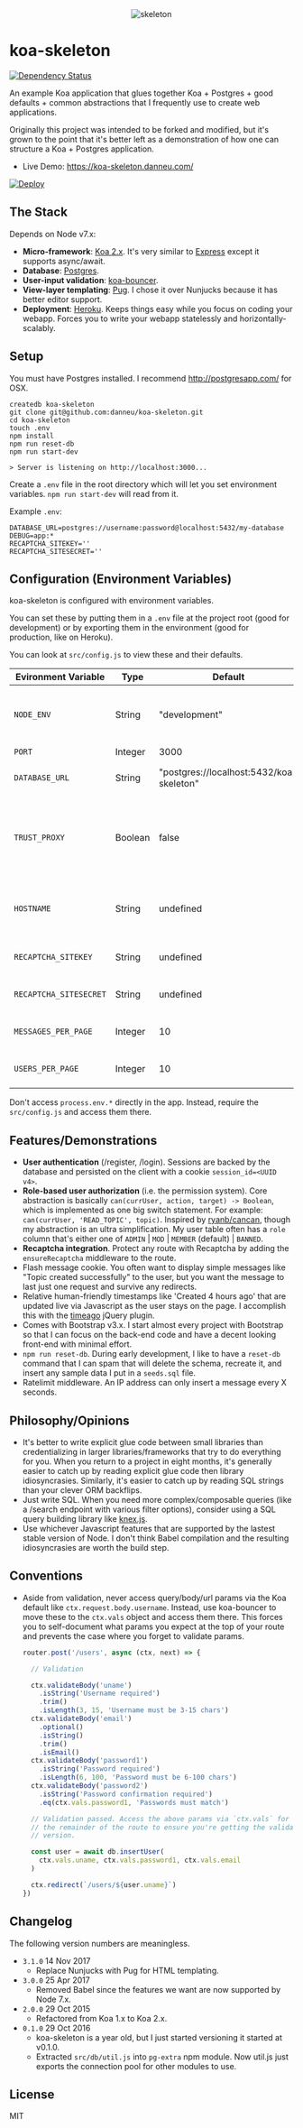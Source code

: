 <div align="center">
  <img src="/public/img/skeleton.png" alt="skeleton">
</div>

# koa-skeleton

[![Dependency Status](https://david-dm.org/danneu/koa-skeleton.svg)](https://david-dm.org/danneu/koa-skeleton)

An example Koa application that glues together Koa + Postgres + good defaults + common abstractions that I frequently use to create web applications.

Originally this project was intended to be forked and modified, but it's grown to the point
that it's better left as a demonstration of how one can structure a Koa + Postgres application.

- Live Demo: https://koa-skeleton.danneu.com/

[![Deploy](https://www.herokucdn.com/deploy/button.svg)](https://heroku.com/deploy?template=https://github.com/danneu/koa-skeleton)

## The Stack

Depends on Node v7.x:

- **Micro-framework**: [Koa 2.x](http://koajs.com/). It's very similar to [Express](http://expressjs.com/) except it supports async/await.
- **Database**: [Postgres](http://www.postgresql.org/).
- **User-input validation**: [koa-bouncer](https://github.com/danneu/koa-bouncer).
- **View-layer templating**: [Pug](https://pugjs.org/api/getting-started.html). I chose it over Nunjucks because it has better editor support.
- **Deployment**: [Heroku](https://heroku.com/). Keeps things easy while you focus on coding your webapp. Forces you to write your webapp statelessly and horizontally-scalably.

## Setup

You must have Postgres installed. I recommend http://postgresapp.com/ for OSX.

    createdb koa-skeleton
    git clone git@github.com:danneu/koa-skeleton.git
    cd koa-skeleton
    touch .env
    npm install
    npm run reset-db
    npm run start-dev

    > Server is listening on http://localhost:3000...

Create a `.env` file in the root directory which will let you set environment variables. `npm run start-dev` will read from it.

Example `.env`:

    DATABASE_URL=postgres://username:password@localhost:5432/my-database
    DEBUG=app:*
    RECAPTCHA_SITEKEY=''
    RECAPTCHA_SITESECRET=''

## Configuration (Environment Variables)

koa-skeleton is configured with environment variables.

You can set these by putting them in a `.env` file at the project root (good
for development) or by exporting them in the environment (good for production,
like on Heroku).

You can look at `src/config.js` to view these and their defaults.

| Evironment Variable | Type | Default | Description |
| --- | --- | --- | --- |
| <code>NODE_ENV</code> | String | "development" | Set to `"production"` on the production server to enable some optimizations and security checks that are turned off in development for convenience. |
| <code>PORT</code> | Integer | 3000 | Overriden by Heroku in production. |
| <code>DATABASE_URL</code> | String | "postgres://localhost:5432/koa-skeleton" | Overriden by Heroku in production if you use its Heroku Postgres addon. |
| <code>TRUST_PROXY</code> | Boolean | false | Set it to the string `"true"` to turn it on. Turn it on if you're behind a proxy like Cloudflare which means you can trust the IP address supplied in the `X-Forwarded-For` header. If so, then `ctx.request.ip` will use that header if it's set. |
| <code>HOSTNAME</code> | String | undefined | Set it to your hostname in production to enable basic CSRF protection. i.e. `example.com`, `subdomain.example.com`. If set, then any requests not one of `GET | HEAD | OPTIONS` must have a `Referer` header set that originates from the given HOSTNAME. The referer is always set for `<form>` submissions, for example. Very crude protection. |
| <code>RECAPTCHA_SITEKEY</code> | String | undefined | Must be set to enable the Recaptcha system. <https://www.google.com/recaptcha> |
| <code>RECAPTCHA_SITESECRET</code> | String | undefined | Must be set to enable the Recaptcha system. <https://www.google.com/recaptcha> |
| <code>MESSAGES_PER_PAGE</code> | Integer | 10 | Determines how many messages to show per page when viewing paginated lists |
| <code>USERS_PER_PAGE</code> | Integer | 10 | Determines how many users to show per page when viewing paginated lists |

Don't access `process.env.*` directly in the app.
Instead, require the `src/config.js` and access them there.

## Features/Demonstrations

- **User authentication** (/register, /login). Sessions are backed by the database and persisted on the client with a cookie `session_id=<UUID v4>`.
- **Role-based user authorization** (i.e. the permission system). Core abstraction is basically `can(currUser, action, target) -> Boolean`, which is implemented as one big switch statement. For example: `can(currUser, 'READ_TOPIC', topic)`. Inspired by [ryanb/cancan](https://github.com/ryanb/cancan), though my abstraction is an ultra simplification. My user table often has a `role` column that's either one of `ADMIN` | `MOD` | `MEMBER` (default) | `BANNED`.
- **Recaptcha integration**. Protect any route with Recaptcha by adding the `ensureRecaptcha` middleware to the route.
- Flash message cookie. You often want to display simple messages like "Topic created successfully" to the user, but you want the message to last just one request and survive any redirects.
- Relative human-friendly timestamps like 'Created 4 hours ago' that are updated live via Javascript as the user stays on the page. I accomplish this with the [timeago](http://timeago.yarp.com/) jQuery plugin.
- Comes with Bootstrap v3.x. I start almost every project with Bootstrap so that I can focus on the back-end code and have a decent looking front-end with minimal effort.
- `npm run reset-db`. During early development, I like to have a `reset-db` command that I can spam that will delete the schema, recreate it, and insert any sample data I put in a `seeds.sql` file.
- Ratelimit middleware. An IP address can only insert a message every X seconds.

## Philosophy/Opinions

- It's better to write explicit glue code between small libraries than credentializing in larger libraries/frameworks that try to do everything for you. When you return to a project in eight months, it's generally easier to catch up by reading explicit glue code then library idiosyncrasies. Similarly, it's easier to catch up by reading SQL strings than your clever ORM backflips.
- Just write SQL. When you need more complex/composable queries (like a /search endpoint with various filter options), consider using a SQL query building library like [knex.js](http://knexjs.org/).
- Use whichever Javascript features that are supported by the lastest stable version of Node. I don't think Babel compilation and the resulting idiosyncrasies are worth the build step.

## Conventions

- Aside from validation, never access query/body/url params via the Koa default like `ctx.request.body.username`. Instead, use koa-bouncer to move these to the `ctx.vals` object and access them there. This forces you to self-document what params you expect at the top of your route and prevents the case where you forget to validate params.

    ``` javascript
    router.post('/users', async (ctx, next) => {

      // Validation

      ctx.validateBody('uname')
        .isString('Username required')
        .trim()
        .isLength(3, 15, 'Username must be 3-15 chars')
      ctx.validateBody('email')
        .optional()
        .isString()
        .trim()
        .isEmail()
      ctx.validateBody('password1')
        .isString('Password required')
        .isLength(6, 100, 'Password must be 6-100 chars')
      ctx.validateBody('password2')
        .isString('Password confirmation required')
        .eq(ctx.vals.password1, 'Passwords must match')

      // Validation passed. Access the above params via `ctx.vals` for
      // the remainder of the route to ensure you're getting the validated
      // version.

      const user = await db.insertUser(
        ctx.vals.uname, ctx.vals.password1, ctx.vals.email
      )

      ctx.redirect(`/users/${user.uname}`)
    })
    ```

## Changelog

The following version numbers are meaningless.

- `3.1.0` 14 Nov 2017
  - Replace Nunjucks with Pug for HTML templating.
- `3.0.0` 25 Apr 2017
  - Removed Babel since the features we want are now supported by Node 7.x.
- `2.0.0` 29 Oct 2015
  - Refactored from Koa 1.x to Koa 2.x.
- `0.1.0` 29 Oct 2016
  - koa-skeleton is a year old, but I just started versioning it
    started at v0.1.0.
  - Extracted `src/db/util.js` into `pg-extra` npm module.
    Now util.js just exports the connection pool for other modules to use.

## License

MIT
